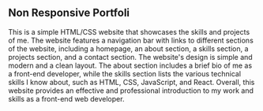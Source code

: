 ## Non Responsive Portfoli

This is a simple HTML/CSS website that showcases the skills and projects of me. The website features a navigation bar with links to different sections of the website, including a homepage, an about section, a skills section, a projects section, and a contact section. The website's design is simple and modern and a clean layout. The about section includes a brief bio of me as a front-end developer, while the skills section lists the various technical skills I know about, such as HTML, CSS, JavaScript, and React. Overall, this website provides an effective and professional introduction to my work and skills as a front-end web developer.

